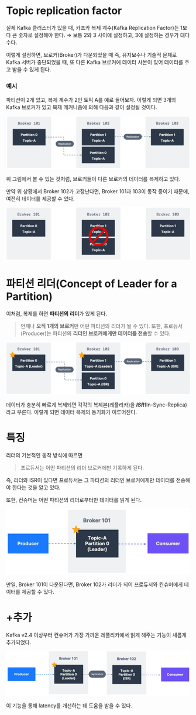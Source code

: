 # Topic replication factor

실제 Kafka 클러스터가 있을 때, 카프카 복제 계수(Kafka Replication Factor)는 1보다 큰 숫자로 설정해야 한다. ⇒ 보통 2와 3 사이에 설정하고, 3에 설정하는 경우가 대다수다. 

이렇게 설정하면, 브로커(Broker)가 다운되었을 때 즉, 유지보수나 기술적 문제로 Kafka 서버가 중단되었을 때, 또 다른 Kafka 브로커에 데이터 사본이 있어 데이터를 주고 받을 수 있게 된다. 

### 예시

파티션이 2개 있고, 복제 계수가 2인 토픽 A를 예로 들어보자. 이렇게 되면 3개의 Kafka 브로커가 있고 복제 메커니즘에 의해 다음과 같이 설정될 것이다.  

![image.png](./images/kafka16.png)

위 그림에서 볼 수 있는 것처럼, 브로커들이 다른 브로커의 데이터를 복제하고 있다.

만약 위 상황에서 Broker 102가 고장난다면, Broker 101과 103이 동작 중이기 때문에, 여전히 데이터를 제공할 수 있다. 

![image.png](./images/kafka17.png)

# 파티션 리더(Concept of Leader for a Partition)

이처럼, 복제를 하면 **파티션의 리더**가 있게 된다.

> 언제나 **오직 1개의 브로커**만 어떤 파티션의 리더가 될 수 있다. 또한, 프로듀서(Producer)는 파티션의 **리더인 브로커에게만 데이터를 전송**할 수 있다.
> 

![image.png](./images/kafka18.png)

데이터가 충분히 빠르게 복제되면 각각의 복제본(레플리카)을 ***ISR***(In-Sync-Replica)라고 부른다. 이렇게 되면 데이터 복제의 동기화가 이루어진다. 

# 특징

리더의 기본적인 동작 방식에 따르면 

> 프로듀서는 어떤 파티션의 리더 브로커에만 기록하게 된다.
> 

즉, 리더와 ISR이 있다면 프로듀서는 그 파티션의 리더인 브로커에게만 데이터를 전송해야 한다는 것을 알고 있다. 

또한, 컨슈머는 어떤 파티션의 리더로부터만 데이터를 읽게 된다. 

![image.png](./images/kafka19.png)

만일, Broker 101이 다운된다면, Broker 102가 리더가 되어 프로듀서와 컨슈머에게 데이터를 제공할 수 있다. 

# +추가

Kafka v2.4 이상부터 컨슈머가 가장 가까운 레플리카에서 읽게 해주는 기능이 새롭게 추가되었다.

![image.png](./images/kafka20.png)

이 기능을 통해 latency를 개선하는 데 도움을 받을 수 있다.